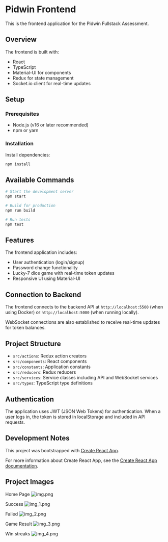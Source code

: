 # Pidwin Frontend

This is the frontend application for the Pidwin Fullstack Assessment.

## Overview

The frontend is built with:
- React
- TypeScript
- Material-UI for components
- Redux for state management
- Socket.io client for real-time updates

## Setup

### Prerequisites

- Node.js (v16 or later recommended)
- npm or yarn

### Installation

Install dependencies:

```bash
npm install
```

## Available Commands

```bash
# Start the development server
npm start

# Build for production
npm run build

# Run tests
npm test
```

## Features

The frontend application includes:

- User authentication (login/signup)
- Password change functionality
- Lucky-7 dice game with real-time token updates
- Responsive UI using Material-UI

## Connection to Backend

The frontend connects to the backend API at `http://localhost:5500` (when using Docker) or `http://localhost:5000` (when running locally).

WebSocket connections are also established to receive real-time updates for token balances.

## Project Structure

- `src/actions`: Redux action creators
- `src/components`: React components
- `src/constants`: Application constants
- `src/reducers`: Redux reducers
- `src/services`: Service classes including API and WebSocket services
- `src/types`: TypeScript type definitions

## Authentication

The application uses JWT (JSON Web Tokens) for authentication. When a user logs in, the token is stored in localStorage and included in API requests.

## Development Notes

This project was bootstrapped with [Create React App](https://github.com/facebook/create-react-app).

For more information about Create React App, see the [Create React App documentation](https://facebook.github.io/create-react-app/docs/getting-started).


## Project Images

Home Page
![img.png](img.png)

Success 
![img_1.png](img_1.png)

Failed
![img_2.png](img_2.png)

Game Result
![img_3.png](img_3.png)

Win streaks
![img_4.png](img_4.png)